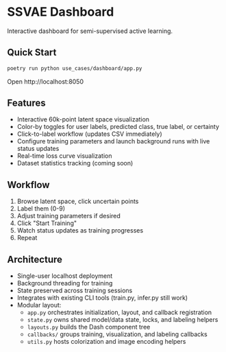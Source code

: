 # SSVAE Dashboard

Interactive dashboard for semi-supervised active learning.

## Quick Start
```bash
poetry run python use_cases/dashboard/app.py
```

Open http://localhost:8050

## Features

- Interactive 60k-point latent space visualization
- Color-by toggles for user labels, predicted class, true label, or certainty
- Click-to-label workflow (updates CSV immediately)
- Configure training parameters and launch background runs with live status updates
- Real-time loss curve visualization
- Dataset statistics tracking (coming soon)

## Workflow

1. Browse latent space, click uncertain points
2. Label them (0-9)
3. Adjust training parameters if desired
4. Click "Start Training"
5. Watch status updates as training progresses
6. Repeat

## Architecture

- Single-user localhost deployment
- Background threading for training
- State preserved across training sessions
- Integrates with existing CLI tools (train.py, infer.py still work)
- Modular layout:
  - `app.py` orchestrates initialization, layout, and callback registration
  - `state.py` owns shared model/data state, locks, and labeling helpers
  - `layouts.py` builds the Dash component tree
  - `callbacks/` groups training, visualization, and labeling callbacks
  - `utils.py` hosts colorization and image encoding helpers
